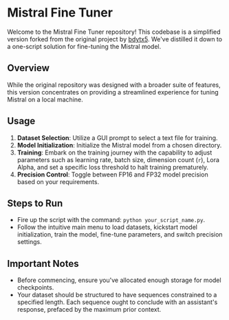 # Mistral Fine Tuner

Welcome to the Mistral Fine Tuner repository! This codebase is a simplified version forked from the original project by [bdytx5](https://github.com/bdytx5). We've distilled it down to a one-script solution for fine-tuning the Mistral model.

## Overview

While the original repository was designed with a broader suite of features, this version concentrates on providing a streamlined experience for tuning Mistral on a local machine.

## Usage

1. **Dataset Selection**: Utilize a GUI prompt to select a text file for training.
2. **Model Initialization**: Initialize the Mistral model from a chosen directory.
3. **Training**: Embark on the training journey with the capability to adjust parameters such as learning rate, batch size, dimension count (`r`), Lora Alpha, and set a specific loss threshold to halt training prematurely.
4. **Precision Control**: Toggle between FP16 and FP32 model precision based on your requirements.

## Steps to Run

- Fire up the script with the command: `python your_script_name.py`.
- Follow the intuitive main menu to load datasets, kickstart model initialization, train the model, fine-tune parameters, and switch precision settings.

## Important Notes

- Before commencing, ensure you've allocated enough storage for model checkpoints.
- Your dataset should be structured to have sequences constrained to a specified length. Each sequence ought to conclude with an assistant's response, prefaced by the maximum prior context.
